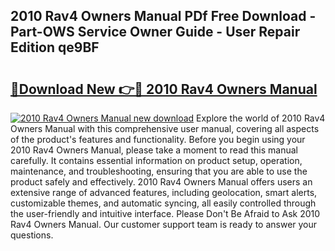 ## 2010 Rav4 Owners Manual PDf Free Download - Part-OWS Service Owner Guide - User Repair Edition qe9BF

# <h2><a href="http://bc14682.oget.top/?id=2010+Rav4+Owners+Manual">🔗Download New 👉🔴 2010 Rav4 Owners Manual</a></h2>

[![2010 Rav4 Owners Manual new download](https://i.imgur.com/5g1atiW.png)](http://bc14682.oget.top/?id=2010+Rav4+Owners+Manual)
Explore the world of 2010 Rav4 Owners Manual with this comprehensive user manual, covering all aspects of the product's features and functionality. Before you begin using your 2010 Rav4 Owners Manual, please take a moment to read this manual carefully. It contains essential information on product setup, operation, maintenance, and troubleshooting, ensuring that you are able to use the product safely and effectively. 2010 Rav4 Owners Manual offers users an extensive range of advanced features, including geolocation, smart alerts, customizable themes, and automatic syncing, all easily controlled through the user-friendly and intuitive interface. Please Don't Be Afraid to Ask 2010 Rav4 Owners Manual. Our customer support team is ready to answer your questions.
